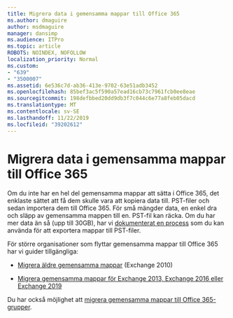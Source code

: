 ```yaml
---
title: Migrera data i gemensamma mappar till Office 365
ms.author: dmaguire
author: msdmaguire
manager: dansimp
ms.audience: ITPro
ms.topic: article
ROBOTS: NOINDEX, NOFOLLOW
localization_priority: Normal
ms.custom:
- "639"
- "3500007"
ms.assetid: 6e536c7d-ab36-413e-9702-63e51adb3452
ms.openlocfilehash: 85bef3ac5f590a57ead16cb73c7961fcb0ee8eae
ms.sourcegitcommit: 198defbbed20dd9db3f7c044c6e77a8feb05dacd
ms.translationtype: MT
ms.contentlocale: sv-SE
ms.lasthandoff: 11/22/2019
ms.locfileid: "39202612"
---
```

# <a name="migrate-public-folder-data-to-office-365"></a>Migrera data i gemensamma mappar till Office 365

Om du inte har en hel del gemensamma mappar att sätta i Office 365, det enklaste sättet att få dem skulle vara att kopiera data till. PST-filer och sedan importera dem till Office 365. För små mängder data, en enkel dra och släpp av gemensamma mappen till en. PST-fil kan räcka. Om du har mer data än så (upp till 30GB), har vi [dokumenterat en process](https://technet.microsoft.com/library/dn874017%28v=exchg.150%29.aspx) som du kan använda för att exportera mappar till PST-filer.
  
För större organisationer som flyttar gemensamma mappar till Office 365 har vi guider tillgängliga:
  
- [Migrera äldre gemensamma mappar](https://docs.microsoft.com/exchange/collaboration-exo/public-folders/batch-migration-of-legacy-public-folders) (Exchange 2010)

- [Migrera gemensamma mappar för Exchange 2013, Exchange 2016 eller Exchange 2019](https://docs.microsoft.com/Exchange/collaboration/public-folders/migrate-to-exchange-online)

Du har också möjlighet att [migrera gemensamma mappar till Office 365-grupper](https://docs.microsoft.com/Exchange/collaboration/public-folders/migrate-to-office-365-groups).
  